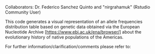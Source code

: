 Collaborators: Dr. Federico Sanchez Quinto and "nirgrahamuk" (Rstudio Community User)

This code generates a visual representation of an allele frequencies distribution table based on genetic data obtained via the European Nucleotide Archive [https://www.ebi.ac.uk/ena/browser/] about the evolutionary history of native populations of the Americas.



For further information/clarification/comments please refer to:
